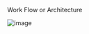 Work Flow or Architecture

![image](https://github.com/user-attachments/assets/47056878-464e-4df8-a15f-b6207c5713d2)
